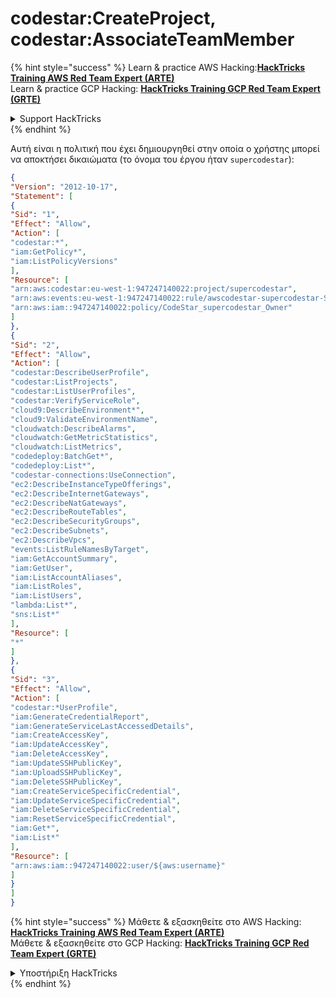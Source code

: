 # codestar:CreateProject, codestar:AssociateTeamMember

{% hint style="success" %}
Learn & practice AWS Hacking:<img src="../../../../.gitbook/assets/image (1).png" alt="" data-size="line">[**HackTricks Training AWS Red Team Expert (ARTE)**](https://training.hacktricks.xyz/courses/arte)<img src="../../../../.gitbook/assets/image (1).png" alt="" data-size="line">\
Learn & practice GCP Hacking: <img src="../../../../.gitbook/assets/image (2).png" alt="" data-size="line">[**HackTricks Training GCP Red Team Expert (GRTE)**<img src="../../../../.gitbook/assets/image (2).png" alt="" data-size="line">](https://training.hacktricks.xyz/courses/grte)

<details>

<summary>Support HackTricks</summary>

* Check the [**subscription plans**](https://github.com/sponsors/carlospolop)!
* **Join the** 💬 [**Discord group**](https://discord.gg/hRep4RUj7f) or the [**telegram group**](https://t.me/peass) or **follow** us on **Twitter** 🐦 [**@hacktricks\_live**](https://twitter.com/hacktricks\_live)**.**
* **Share hacking tricks by submitting PRs to the** [**HackTricks**](https://github.com/carlospolop/hacktricks) and [**HackTricks Cloud**](https://github.com/carlospolop/hacktricks-cloud) github repos.

</details>
{% endhint %}

Αυτή είναι η πολιτική που έχει δημιουργηθεί στην οποία ο χρήστης μπορεί να αποκτήσει δικαιώματα (το όνομα του έργου ήταν `supercodestar`):
```json
{
"Version": "2012-10-17",
"Statement": [
{
"Sid": "1",
"Effect": "Allow",
"Action": [
"codestar:*",
"iam:GetPolicy*",
"iam:ListPolicyVersions"
],
"Resource": [
"arn:aws:codestar:eu-west-1:947247140022:project/supercodestar",
"arn:aws:events:eu-west-1:947247140022:rule/awscodestar-supercodestar-SourceEvent",
"arn:aws:iam::947247140022:policy/CodeStar_supercodestar_Owner"
]
},
{
"Sid": "2",
"Effect": "Allow",
"Action": [
"codestar:DescribeUserProfile",
"codestar:ListProjects",
"codestar:ListUserProfiles",
"codestar:VerifyServiceRole",
"cloud9:DescribeEnvironment*",
"cloud9:ValidateEnvironmentName",
"cloudwatch:DescribeAlarms",
"cloudwatch:GetMetricStatistics",
"cloudwatch:ListMetrics",
"codedeploy:BatchGet*",
"codedeploy:List*",
"codestar-connections:UseConnection",
"ec2:DescribeInstanceTypeOfferings",
"ec2:DescribeInternetGateways",
"ec2:DescribeNatGateways",
"ec2:DescribeRouteTables",
"ec2:DescribeSecurityGroups",
"ec2:DescribeSubnets",
"ec2:DescribeVpcs",
"events:ListRuleNamesByTarget",
"iam:GetAccountSummary",
"iam:GetUser",
"iam:ListAccountAliases",
"iam:ListRoles",
"iam:ListUsers",
"lambda:List*",
"sns:List*"
],
"Resource": [
"*"
]
},
{
"Sid": "3",
"Effect": "Allow",
"Action": [
"codestar:*UserProfile",
"iam:GenerateCredentialReport",
"iam:GenerateServiceLastAccessedDetails",
"iam:CreateAccessKey",
"iam:UpdateAccessKey",
"iam:DeleteAccessKey",
"iam:UpdateSSHPublicKey",
"iam:UploadSSHPublicKey",
"iam:DeleteSSHPublicKey",
"iam:CreateServiceSpecificCredential",
"iam:UpdateServiceSpecificCredential",
"iam:DeleteServiceSpecificCredential",
"iam:ResetServiceSpecificCredential",
"iam:Get*",
"iam:List*"
],
"Resource": [
"arn:aws:iam::947247140022:user/${aws:username}"
]
}
]
}
```
{% hint style="success" %}
Μάθετε & εξασκηθείτε στο AWS Hacking:<img src="../../../../.gitbook/assets/image (1).png" alt="" data-size="line">[**HackTricks Training AWS Red Team Expert (ARTE)**](https://training.hacktricks.xyz/courses/arte)<img src="../../../../.gitbook/assets/image (1).png" alt="" data-size="line">\
Μάθετε & εξασκηθείτε στο GCP Hacking: <img src="../../../../.gitbook/assets/image (2).png" alt="" data-size="line">[**HackTricks Training GCP Red Team Expert (GRTE)**<img src="../../../../.gitbook/assets/image (2).png" alt="" data-size="line">](https://training.hacktricks.xyz/courses/grte)

<details>

<summary>Υποστήριξη HackTricks</summary>

* Ελέγξτε τα [**σχέδια συνδρομής**](https://github.com/sponsors/carlospolop)!
* **Εγγραφείτε στην** 💬 [**ομάδα Discord**](https://discord.gg/hRep4RUj7f) ή στην [**ομάδα telegram**](https://t.me/peass) ή **ακολουθήστε** μας στο **Twitter** 🐦 [**@hacktricks\_live**](https://twitter.com/hacktricks\_live)**.**
* **Μοιραστείτε κόλπα hacking υποβάλλοντας PRs στα** [**HackTricks**](https://github.com/carlospolop/hacktricks) και [**HackTricks Cloud**](https://github.com/carlospolop/hacktricks-cloud) github repos.

</details>
{% endhint %}
